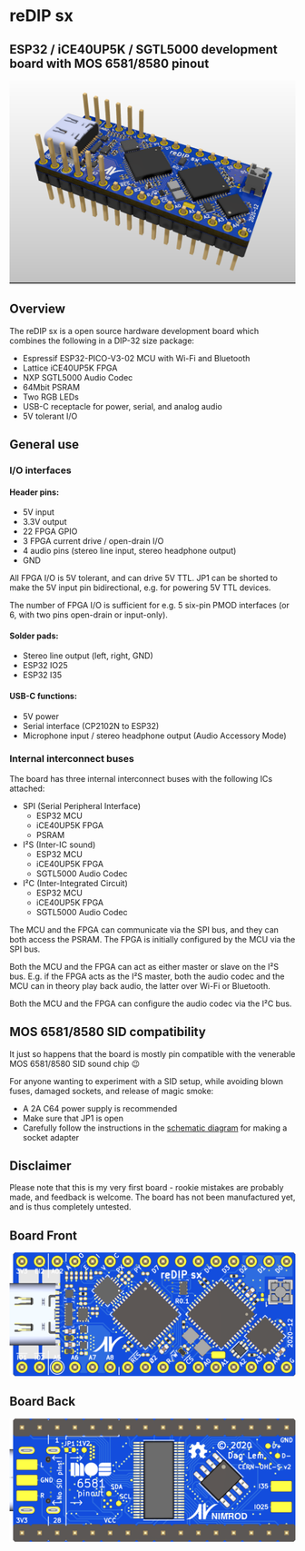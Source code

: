 # reDIP sx

## ESP32 / iCE40UP5K / SGTL5000 development board with MOS 6581/8580 pinout
![Board](documentation/reDIP-sx-board.png)

## Overview
The reDIP sx is a open source hardware development board which combines the following in a DIP-32 size package:

* Espressif ESP32-PICO-V3-02 MCU with Wi-Fi and Bluetooth
* Lattice iCE40UP5K FPGA
* NXP SGTL5000 Audio Codec
* 64Mbit PSRAM
* Two RGB LEDs
* USB-C receptacle for power, serial, and analog audio
* 5V tolerant I/O

## General use

### I/O interfaces

#### Header pins:

* 5V input
* 3.3V output
* 22 FPGA GPIO
* 3 FPGA current drive / open-drain I/O
* 4 audio pins (stereo line input, stereo headphone output)
* GND

All FPGA I/O is 5V tolerant, and can drive 5V TTL. JP1 can be shorted to make the 5V input pin bidirectional, e.g. for powering 5V TTL devices.

The number of FPGA I/O is sufficient for e.g. 5 six-pin PMOD interfaces (or 6, with two pins open-drain or input-only).

#### Solder pads:

* Stereo line output (left, right, GND)
* ESP32 IO25
* ESP32 I35

#### USB-C functions:

* 5V power
* Serial interface (CP2102N to ESP32)
* Microphone input / stereo headphone output (Audio Accessory Mode)

### Internal interconnect buses

The board has three internal interconnect buses with the following ICs attached:

* SPI (Serial Peripheral Interface)
  * ESP32 MCU
  * iCE40UP5K FPGA
  * PSRAM
* I²S (Inter-IC sound)
  * ESP32 MCU
  * iCE40UP5K FPGA
  * SGTL5000 Audio Codec
* I²C (Inter-Integrated Circuit)
  * ESP32 MCU
  * iCE40UP5K FPGA
  * SGTL5000 Audio Codec

The MCU and the FPGA can communicate via the SPI bus, and they can both access the PSRAM. The FPGA is initially configured by the MCU via the SPI bus.

Both the MCU and the FPGA can act as either master or slave on the I²S bus. E.g. if the FPGA acts as the I²S master, both the audio codec and the MCU can in theory play back audio, the latter over Wi-Fi or Bluetooth.

Both the MCU and the FPGA can configure the audio codec via the I²C bus.

## MOS 6581/8580 SID compatibility

It just so happens that the board is mostly pin compatible with the venerable MOS 6581/8580 SID sound chip :wink:

For anyone wanting to experiment with a SID setup, while avoiding blown fuses, damaged sockets, and release of magic smoke:

* A 2A C64 power supply is recommended
* Make sure that JP1 is open
* Carefully follow the instructions in the [schematic diagram](documentation/reDIP-sx-sch.pdf) for making a socket adapter

## Disclaimer

Please note that this is my very first board - rookie mistakes are probably made, and feedback is welcome. The board has not been manufactured yet, and is thus completely untested.

## Board Front
![Board Front](documentation/reDIP-sx-board-front.png)

## Board Back
![Board Back](documentation/reDIP-sx-board-back.png)
